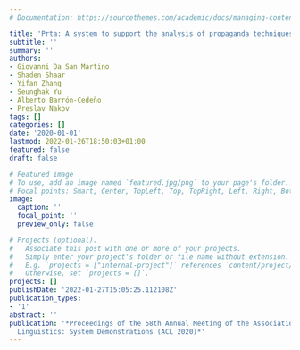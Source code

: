 ```yaml
---
# Documentation: https://sourcethemes.com/academic/docs/managing-content/

title: 'Prta: A system to support the analysis of propaganda techniques in the news'
subtitle: ''
summary: ''
authors:
- Giovanni Da San Martino
- Shaden Shaar
- Yifan Zhang
- Seunghak Yu
- Alberto Barrón-Cedeño
- Preslav Nakov
tags: []
categories: []
date: '2020-01-01'
lastmod: 2022-01-26T18:50:03+01:00
featured: false
draft: false

# Featured image
# To use, add an image named `featured.jpg/png` to your page's folder.
# Focal points: Smart, Center, TopLeft, Top, TopRight, Left, Right, BottomLeft, Bottom, BottomRight.
image:
  caption: ''
  focal_point: ''
  preview_only: false

# Projects (optional).
#   Associate this post with one or more of your projects.
#   Simply enter your project's folder or file name without extension.
#   E.g. `projects = ["internal-project"]` references `content/project/deep-learning/index.md`.
#   Otherwise, set `projects = []`.
projects: []
publishDate: '2022-01-27T15:05:25.112108Z'
publication_types:
- '1'
abstract: ''
publication: '*Proceedings of the 58th Annual Meeting of the Association for Computational
  Linguistics: System Demonstrations (ACL 2020)*'
---
```

